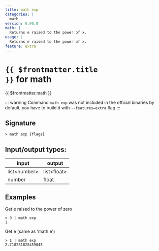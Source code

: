 ```yaml
---
title: math exp
categories: |
  math
version: 0.90.0
math: |
  Returns e raised to the power of x.
usage: |
  Returns e raised to the power of x.
feature: extra
---
```

<!-- This file is automatically generated. Please edit the command in https://github.com/nushell/nushell instead. -->

# <code>{{ $frontmatter.title }}</code> for math

<div class='command-title'>{{ $frontmatter.math }}</div>


::: warning
 Command `math exp` was not included in the official binaries by default, you have to build it with `--features=extra` flag
:::
## Signature

```> math exp {flags} ```


## Input/output types:

| input        | output      |
| ------------ | ----------- |
| list\<number\> | list\<float\> |
| number       | float       |
## Examples

Get e raised to the power of zero
```nu
> 0 | math exp
1
```

Get e (same as 'math e')
```nu
> 1 | math exp
2.718281828459045
```
